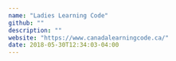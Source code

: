 ```yaml
---
name: "Ladies Learning Code"
github: ""
description: ""
website: "https://www.canadalearningcode.ca/"
date: 2018-05-30T12:34:03-04:00
---
```

